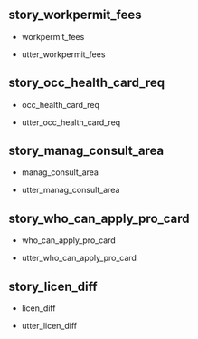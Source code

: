 ## story_workpermit_fees
* workpermit_fees
 - utter_workpermit_fees

## story_occ_health_card_req
* occ_health_card_req
 - utter_occ_health_card_req

## story_manag_consult_area
* manag_consult_area
 - utter_manag_consult_area

## story_who_can_apply_pro_card
* who_can_apply_pro_card
 - utter_who_can_apply_pro_card

## story_licen_diff
* licen_diff
 - utter_licen_diff
